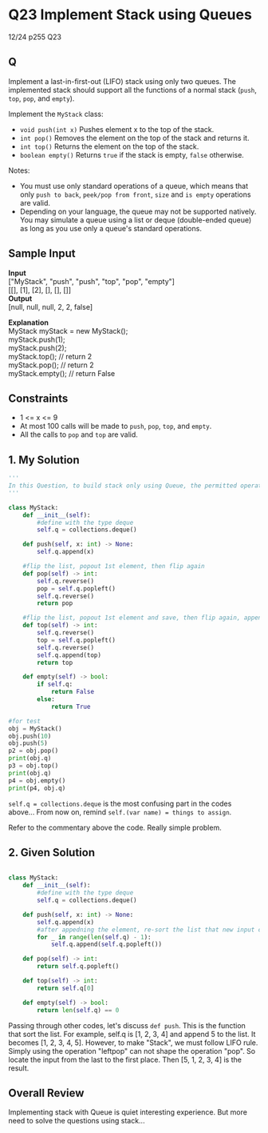 # Q23 Implement Stack using Queues

12/24 p255 Q23

## Q

Implement a last-in-first-out (LIFO) stack using only two queues. The implemented stack should support all the functions of a normal stack (`push`, `top`, `pop`, and `empty`).

Implement the `MyStack` class:

- `void push(int x)` Pushes element x to the top of the stack.
- `int pop()` Removes the element on the top of the stack and returns it.
- `int top()` Returns the element on the top of the stack.
- `boolean empty()` Returns `true` if the stack is empty, `false` otherwise.

Notes:

- You must use only standard operations of a queue, which means that only `push to back`, `peek/pop from front`, `size` and `is empty` operations are valid.
- Depending on your language, the queue may not be supported natively. You may simulate a queue using a list or deque (double-ended queue) as long as you use only a queue's standard operations.

## Sample Input 

__Input__  
["MyStack", "push", "push", "top", "pop", "empty"]  
[[], [1], [2], [], [], []]  
__Output__  
[null, null, null, 2, 2, false]  

__Explanation__  
MyStack myStack = new MyStack();  
myStack.push(1);  
myStack.push(2);  
myStack.top(); // return 2  
myStack.pop(); // return 2  
myStack.empty(); // return False  

## Constraints

- 1 <= x <= 9
- At most 100 calls will be made to `push`, `pop`, `top`, and `empty`.
- All the calls to `pop` and `top` are valid.

## 1. My Solution

```py
'''
In this Question, to build stack only using Queue, the permitted operation is "popleft", and "push". This operations exist in the type Deque. Deque also supports operation like "pop", but used only two operations above to make stack only using "Queue".
'''

class MyStack:
    def __init__(self):
        #define with the type deque
        self.q = collections.deque()

    def push(self, x: int) -> None:
        self.q.append(x)

    #flip the list, popout 1st element, then flip again
    def pop(self) -> int:
        self.q.reverse()
        pop = self.q.popleft()
        self.q.reverse()
        return pop

    #flip the list, popout 1st element and save, then flip again, append it again.
    def top(self) -> int:
        self.q.reverse()
        top = self.q.popleft()
        self.q.reverse()
        self.q.append(top)
        return top         

    def empty(self) -> bool:
        if self.q:
            return False
        else:
            return True

#for test
obj = MyStack()
obj.push(10)
obj.push(5)
p2 = obj.pop()
print(obj.q)
p3 = obj.top()
print(obj.q)
p4 = obj.empty()
print(p4, obj.q)
```

`self.q = collections.deque` is the most confusing part in the codes above... From now on, remind `self.(var name) = things to assign`. 

Refer to the commentary above the code. Really simple problem.

## 2. Given Solution

```py

class MyStack:
    def __init__(self):
        #define with the type deque
        self.q = collections.deque()

    def push(self, x: int) -> None:
        self.q.append(x)
        #after appedning the element, re-sort the list that new input comes first
        for _ in range(len(self.q) - 1):
            self.q.append(self.q.popleft())

    def pop(self) -> int:
        return self.q.popleft()

    def top(self) -> int:
        return self.q[0]         

    def empty(self) -> bool:
        return len(self.q) == 0
```

Passing through other codes, let's discuss `def push`. This is the function that sort the list. For example, self.q is [1, 2, 3, 4] and append 5 to the list. It becomes [1, 2, 3, 4, 5]. However, to make "Stack", we must follow LIFO rule. Simply using the operation "leftpop" can not shape the operation "pop". So locate the input from the last to the first place. Then [5, 1, 2, 3, 4] is the result.

## Overall Review

Implementing stack with Queue is quiet interesting experience. But more need to solve the questions using stack... 


